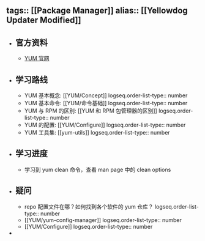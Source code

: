 tags:: [[Package Manager]]
alias:: [[Yellowdog Updater Modified]]
---

- ## 官方资料
	- [YUM 官网](http://yum.baseurl.org/)
- ## 学习路线
	- YUM 基本概念: [[YUM/Concept]]
	  logseq.order-list-type:: number
	- YUM 基本命令: [[YUM/命令基础]]
	  logseq.order-list-type:: number
	- YUM 与 RPM 的区别: [[YUM 和 RPM 包管理器的区别]]
	  logseq.order-list-type:: number
	- YUM 的配置: [[YUM/Configure]]
	  logseq.order-list-type:: number
	- YUM 工具集: [[yum-utils]]
	  logseq.order-list-type:: number
- ## 学习进度
	- 学习到 yum clean 命令，查看 man page 中的 clean options
- ## 疑问
	- repo 配置文件在哪？如何找到各个软件的 yum 仓库？
	  logseq.order-list-type:: number
	- [[YUM/yum-config-manager]]
	  logseq.order-list-type:: number
	- [[YUM/Configure]]
	  logseq.order-list-type:: number
-